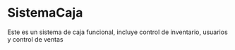 # SistemaCaja
Este es un sistema de caja funcional, incluye control de inventario, usuarios y control de ventas 
